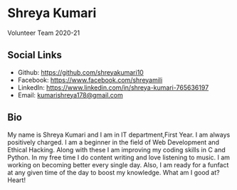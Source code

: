 # Shreya Kumari
Volunteer Team 2020-21

## Social Links
- Github: https://github.com/shreyakumari10
- Facebook: https://www.facebook.com/shreyamili
- LinkedIn: https://www.linkedin.com/in/shreya-kumari-765636197
- Email: kumarishreya178@gmail.com

## Bio
My name is Shreya Kumari and I am in IT department,First Year. I am always positively charged. I am a beginner in the field of Web Development and Ethical Hacking. Along with these I am improving my coding skills in C and Python. In my free time I do content writing and love listening to music. I am working on becoming better every single day. Also, I am ready for a funfact at any given time of the day to boost my knowledge. What am I good at? Heart! 
